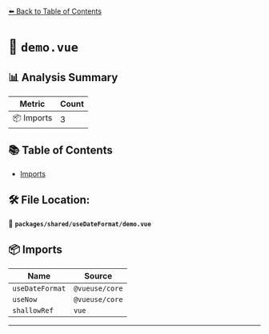 [⬅️ Back to Table of Contents](../../../index.md)

# 📄 `demo.vue`

## 📊 Analysis Summary

| Metric | Count |
|--------|-------|
| 📦 Imports | 3 |

## 📚 Table of Contents

- [Imports](#imports)

## 🛠️ File Location:
📂 **`packages/shared/useDateFormat/demo.vue`**

## 📦 Imports

| Name | Source |
|------|--------|
| `useDateFormat` | `@vueuse/core` |
| `useNow` | `@vueuse/core` |
| `shallowRef` | `vue` |


---
